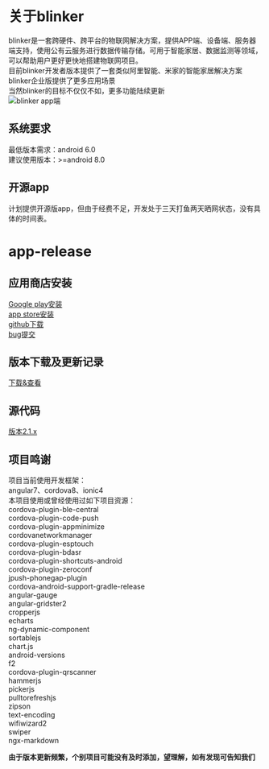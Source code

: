 # 关于blinker  
blinker是一套跨硬件、跨平台的物联网解决方案，提供APP端、设备端、服务器端支持，使用公有云服务进行数据传输存储。可用于智能家居、数据监测等领域，可以帮助用户更好更快地搭建物联网项目。  
目前blinker开发者版本提供了一套类似阿里智能、米家的智能家居解决方案  
blinker企业版提供了更多应用场景  
当然blinker的目标不仅仅不如，更多功能陆续更新    
![blinker app端](https://github.com/blinker-iot/app-release/raw/master/blinker-app.png)  

## 系统要求  
最低版本需求：android 6.0  
建议使用版本：>=android 8.0  

## 开源app  
计划提供开源版app，但由于经费不足，开发处于三天打鱼两天晒网状态，没有具体的时间表。  

# app-release  
## 应用商店安装  
[Google play安装](https://play.google.com/store/apps/details?id=iot.clz.me)  
[app store安装](https://itunes.apple.com/cn/app/id1357907814)  
[github下载](https://github.com/blinker-iot/app-release/releases)  
[bug提交](https://www.arduino.cn/thread-81133-1-1.html)  
## 版本下载及更新记录  
[下载&查看](https://github.com/blinker-iot/app-release/releases)  
## 源代码  
[版本2.1.x](https://github.com/coloz/blinker-app)  
## 项目鸣谢  
项目当前使用开发框架：  
angular7、cordova8、ionic4  
本项目使用或曾经使用过如下项目资源：  
cordova-plugin-ble-central  
cordova-plugin-code-push  
cordova-plugin-appminimize  
cordovanetworkmanager  
cordova-plugin-esptouch  
cordova-plugin-bdasr  
cordova-plugin-shortcuts-android  
cordova-plugin-zeroconf  
jpush-phonegap-plugin  
cordova-android-support-gradle-release  
angular-gauge  
angular-gridster2  
cropperjs  
echarts  
ng-dynamic-component  
sortablejs  
chart.js  
android-versions  
f2  
cordova-plugin-qrscanner  
hammerjs  
pickerjs  
pulltorefreshjs  
zipson  
text-encoding  
wifiwizard2  
swiper  
ngx-markdown  

**由于版本更新频繁，个别项目可能没有及时添加，望理解，如有发现可告知我们**  


